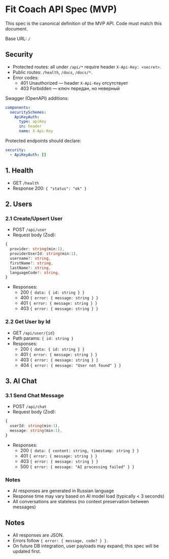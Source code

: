 # Fit Coach API Spec (MVP)

This spec is the canonical definition of the MVP API. Code must match this document.

Base URL: `/`

## Security
- Protected routes: all under `/api/*` require header `X-Api-Key: <secret>`.
- Public routes: `/health`, `/docs`, `/docs/*`.
- Error codes:
  - 401 Unauthorized — header `X-Api-Key` отсутствует
  - 403 Forbidden — ключ передан, но неверный

Swagger (OpenAPI) additions:
```yaml
components:
  securitySchemes:
    ApiKeyAuth:
      type: apiKey
      in: header
      name: X-Api-Key
```
Protected endpoints should declare:
```yaml
security:
  - ApiKeyAuth: []
```

## 1. Health
- GET `/health`
- Response 200: `{ "status": "ok" }`

## 2. Users

### 2.1 Create/Upsert User
- POST `/api/user`
- Request body (Zod):
```ts
{
  provider: string(min:1),
  providerUserId: string(min:1),
  username?: string,
  firstName?: string,
  lastName?: string,
  languageCode?: string,
}
```
- Responses:
  - 200 `{ data: { id: string } }`
  - 400 `{ error: { message: string } }`
  - 401 `{ error: { message: string } }`
  - 403 `{ error: { message: string } }`

### 2.2 Get User by Id
- GET `/api/user/{id}`
- Path params: `{ id: string }`
- Responses:
  - 200 `{ data: { id: string } }`
  - 401 `{ error: { message: string } }`
  - 403 `{ error: { message: string } }`
  - 404 `{ error: { message: "User not found" } }`

## 3. AI Chat

### 3.1 Send Chat Message
- POST `/api/chat`
- Request body (Zod):
```ts
{
  userId: string(min:1),
  message: string(min:1),
}
```
- Responses:
  - 200 `{ data: { content: string, timestamp: string } }`
  - 401 `{ error: { message: string } }`
  - 403 `{ error: { message: string } }`
  - 500 `{ error: { message: "AI processing failed" } }`

### Notes
- AI responses are generated in Russian language
- Response time may vary based on AI model load (typically < 3 seconds)
- All conversations are stateless (no context preservation between messages)

## Notes
- All responses are JSON.
- Errors follow `{ error: { message, code? } }`.
- On future DB integration, user payloads may expand; this spec will be updated first.
